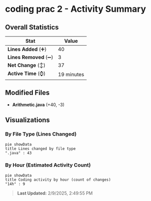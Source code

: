 # coding prac 2 - Activity Summary 

## Overall Statistics

| Stat                   | Value                                                             |
| ---------------------- | ----------------------------------------------------------------- |
| **Lines Added** (➕)   | 40                                          |
| **Lines Removed** (➖) | 3                                        |
| **Net Change** (↕)    | 37                |
| **Active Time** (⌚)   | 19 minutes |


## Modified Files
- **Arithmetic.java** (+40, -3)

## Visualizations

### By File Type (Lines Changed)

```mermaid
pie showData
title Lines changed by file type
".java" : 43
```

### By Hour (Estimated Activity Count)

```mermaid
pie showData
title Coding activity by hour (count of changes)
"14h" : 9
```


> **Last Updated:** 2/9/2025, 2:49:55 PM